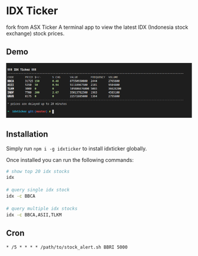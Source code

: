 # IDX Ticker

fork from ASX Ticker 
A terminal app to view the latest IDX (Indonesia stock exchange) stock prices.

## Demo

![Alt text](demo.png?raw=true "Demo")

## Installation

Simply run `npm i -g idxticker` to install idxticker globally.

Once installed you can run the following commands:

```bash
# show top 20 idx stocks
idx

# query single idx stock
idx -c BBCA

# query multiple idx stocks
idx -c BBCA,ASII,TLKM
```

## Cron
```
* /5 * * * * /path/to/stock_alert.sh BBRI 5000
```

 
